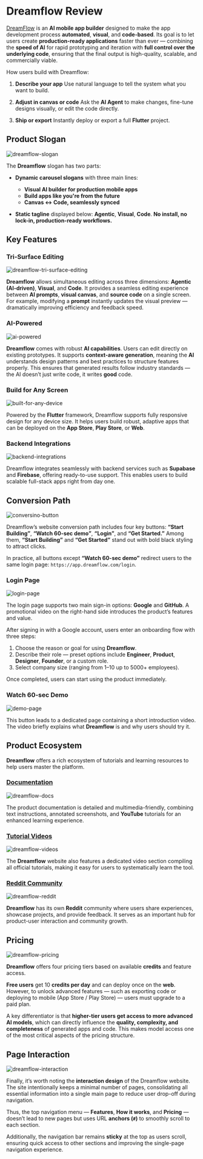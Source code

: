 # Dreamflow Review



[DreamFlow](https://dreamflow.app/) is an **AI mobile app builder** designed to make the app development process **automated**, **visual**, and **code-based**. Its goal is to let users create **production-ready applications** faster than ever — combining the **speed of AI** for rapid prototyping and iteration with **full control over the underlying code**, ensuring that the final output is high-quality, scalable, and commercially viable.

How users build with Dreamflow:

1. **Describe your app**
   Use natural language to tell the system what you want to build.

2. **Adjust in canvas or code**
   Ask the **AI Agent** to make changes, fine-tune designs visually, or edit the code directly.

3. **Ship or export**
   Instantly deploy or export a full **Flutter** project.

## Product Slogan

![dreamflow-slogan](dreamflow-slogan.png)

The **Dreamflow** slogan has two parts:

* **Dynamic carousel slogans** with three main lines:

  * **Visual AI builder for production mobile apps**
  * **Build apps like you're from the future**
  * **Canvas ↔ Code, seamlessly synced**

* **Static tagline** displayed below:
  **Agentic**, **Visual**, **Code**.
  **No install, no lock-in, production-ready workflows.**

## Key Features

### Tri-Surface Editing

![dreamflow-tri-surface-editing](dreamflow-tri-surface-editing.png)

**Dreamflow** allows simultaneous editing across three dimensions: **Agentic (AI-driven)**, **Visual**, and **Code**.
It provides a seamless editing experience between **AI prompts**, **visual canvas**, and **source code** on a single screen. For example, modifying a **prompt** instantly updates the visual preview — dramatically improving efficiency and feedback speed.

### AI-Powered

![ai-powered](ai-powered.png)

**Dreamflow** comes with robust **AI capabilities**. Users can edit directly on existing prototypes.
It supports **context-aware generation**, meaning the **AI** understands design patterns and best practices to structure features properly. This ensures that generated results follow industry standards — the AI doesn’t just write code, it writes **good** code.

### Build for Any Screen

![built-for-any-device](built-for-any-device.png)

Powered by the **Flutter** framework, Dreamflow supports fully responsive design for any device size.
It helps users build robust, adaptive apps that can be deployed on the **App Store**, **Play Store**, or **Web**.

### Backend Integrations

![backend-integrations](backend-integrations.png)

Dreamflow integrates seamlessly with backend services such as **Supabase** and **Firebase**, offering ready-to-use support. This enables users to build scalable full-stack apps right from day one.

## Conversion Path

![conversino-button](conversino-button.png)

Dreamflow’s website conversion path includes four key buttons:
**“Start Building”**, **“Watch 60-sec demo”**, **“Login”**, and **“Get Started.”**
Among them, **“Start Building”** and **“Get Started”** stand out with bold black styling to attract clicks.

In practice, all buttons except **“Watch 60-sec demo”** redirect users to the same login page:
`https://app.dreamflow.com/login`.

### Login Page

![login-page](login-page.png)

The login page supports two main sign-in options: **Google** and **GitHub**.
A promotional video on the right-hand side introduces the product’s features and value.

After signing in with a Google account, users enter an onboarding flow with three steps:

1. Choose the reason or goal for using **Dreamflow**.
2. Describe their role — preset options include **Engineer**, **Product**, **Designer**, **Founder**, or a custom role.
3. Select company size (ranging from 1–10 up to 5000+ employees).

Once completed, users can start using the product immediately.

### Watch 60-sec Demo

![demo-page](demo-page.png)

This button leads to a dedicated page containing a short introduction video.
The video briefly explains what **Dreamflow** is and why users should try it.

## Product Ecosystem

**Dreamflow** offers a rich ecosystem of tutorials and learning resources to help users master the platform.

### [Documentation](https://docs.dreamflow.com/)

![dreamflow-docs](dreamflow-docs.png)

The product documentation is detailed and multimedia-friendly, combining text instructions, annotated screenshots, and **YouTube** tutorials for an enhanced learning experience.

### [Tutorial Videos](https://dreamflow.app/videos)

![dreamflow-videos](dreamflow-videos.png)

The **Dreamflow** website also features a dedicated video section compiling all official tutorials, making it easy for users to systematically learn the tool.

### [Reddit Community](https://www.reddit.com/r/DreamFlow/)

![dreamflow-reddit](dreamflow-reddit.png)

**Dreamflow** has its own **Reddit** community where users share experiences, showcase projects, and provide feedback.
It serves as an important hub for product-user interaction and community growth.

## Pricing

![dreamflow-pricing](dreamflow-pricing.png)

**Dreamflow** offers four pricing tiers based on available **credits** and feature access.

**Free users** get 10 **credits per day** and can deploy once on the **web**.
However, to unlock advanced features — such as exporting code or deploying to mobile (App Store / Play Store) — users must upgrade to a paid plan.

A key differentiator is that **higher-tier users get access to more advanced AI models**, which can directly influence the **quality, complexity, and completeness** of generated apps and code. This makes model access one of the most critical aspects of the pricing structure.

## Page Interaction

![dreamflow-interaction](dreamflow-interaction.png)

Finally, it’s worth noting the **interaction design** of the Dreamflow website.
The site intentionally keeps a minimal number of pages, consolidating all essential information into a single main page to reduce user drop-off during navigation.

Thus, the top navigation menu — **Features**, **How it works**, and **Pricing** — doesn’t lead to new pages but uses URL **anchors (`#`)** to smoothly scroll to each section.

Additionally, the navigation bar remains **sticky** at the top as users scroll, ensuring quick access to other sections and improving the single-page navigation experience.

